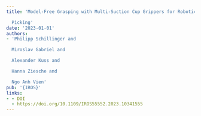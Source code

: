```yaml
---
title: 'Model-Free Grasping with Multi-Suction Cup Grippers for Robotic Bin

  Picking'
date: '2023-01-01'
authors:
- 'Philipp Schillinger and

  Miroslav Gabriel and

  Alexander Kuss and

  Hanna Ziesche and

  Ngo Anh Vien'
pub: '{IROS}'
links:
- - DOI
  - https://doi.org/10.1109/IROS55552.2023.10341555
---
```

